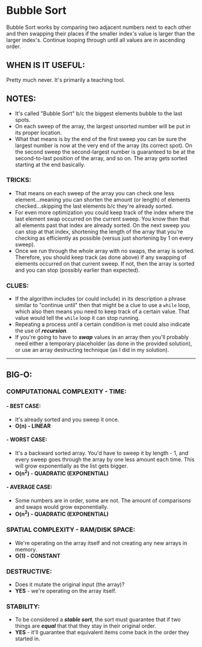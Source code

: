 # Bubble Sort

Bubble Sort works by comparing two adjacent numbers next to each other and then
swapping their places if the smaller index's value is larger than the larger
index's. Continue looping through until all values are in ascending order.

## WHEN IS IT USEFUL:

Pretty much never. It's primarily a teaching tool.

## NOTES:

- It's called "Bubble Sort" b/c the biggest elements bubble to the last spots.
- On each sweep of the array, the largest unsorted number will be put in its proper location.
- What that means is by the end of the first sweep you can be sure the largest number is now at the very end of the array (its correct spot). On the second sweep the second-largest number is guaranteed to be at the second-to-last position of the array, and so on. The array gets sorted starting at the end basically.

### TRICKS:

- That means on each sweep of the array you can check one less element...meaning you can shorten the amount (or length) of elements checked...skipping the last elements b/c they're already sorted.
- For even more optimization you could keep track of the index where the last element swap occurred on the current sweep. You know then that all elements past that index are already sorted. On the next sweep you can stop at that index, shortening the length of the array that you're checking as efficiently as possible (versus just shortening by 1 on every sweep).
- Once we run through the whole array with no swaps, the array is sorted. Therefore, you should keep track (as done above) if any swapping of elements occurred on that current sweep. If not, then the array is sorted and you can stop (possibly earlier than expected).

### CLUES:

- If the algorithm includes (or could include) in its description a phrase similar to "continue until" then that might be a clue to use a `while` loop, which also then means you need to keep track of a certain value. That value would tell the `while` loop it can stop running.
- Repeating a process _until_ a certain condition is met could also indicate the use of **_recursion_**.
- If you're going to have to **_swap_** values in an array then you'll probably need either a temporary placeholder (as done in the provided solution), or use an array destructing technique (as I did in my solution).

---

## BIG-O:

### COMPUTATIONAL COMPLEXITY - TIME:

#### \- BEST CASE:

- It's already sorted and you sweep it once.
- **O(n) - LINEAR**

#### \- WORST CASE:

- It's a backward sorted array. You'd have to sweep it by length - 1, and every sweep goes through the array by one less amount each time. This will grow exponentially as the list gets bigger.
- **O(n<sup>2</sup>) - QUADRATIC (EXPONENTIAL)**

#### \- AVERAGE CASE:

- Some numbers are in order, some are not. The amount of comparisons and swaps would grow exponentially.
- **O(n<sup>2</sup>) - QUADRATIC (EXPONENTIAL)**

### SPATIAL COMPLEXITY - RAM/DISK SPACE:

- We're operating on the array itself and not creating any new arrays in memory.
- **O(1) - CONSTANT**

### DESTRUCTIVE:

- Does it mutate the original input (the array)?
- **YES** - we're operating on the array itself.

### STABILITY:

- To be considered a **_stable sort_**, the sort must guarantee that if two things are **_equal_** that that they stay in their original order.
- **YES** - it'll guarantee that equivalent items come back in the order they started in.
